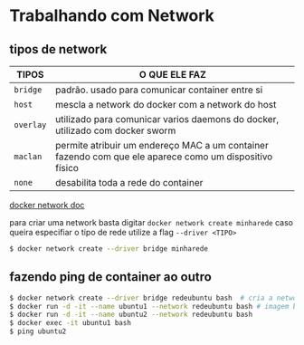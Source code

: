 # Trabalhando com Network

## tipos de network

| TIPOS     | O QUE ELE FAZ                                                         |
| ----------| --------------------------------------------------------------------- |
| `bridge`  | padrão. usado para comunicar container entre si                       |
| `host`    | mescla a network do docker com a network do host                      |
| `overlay` | utilizado para comunicar varios daemons do docker, utilizado com docker sworm   |
| `maclan`  | permite atribuir um endereço MAC a um container fazendo com que ele aparece como um dispositivo físico   |
| `none`    | desabilita toda a rede do container   |

[docker network doc ](https://docs.docker.com/network/)


para criar uma network basta digitar `docker network create minharede`
caso queira especifiar o tipo de rede utilize a flag `--driver <TIPO>`

```bash
$ docker network create --driver bridge minharede
```

## fazendo ping de container ao outro

```bash
$ docker network create --driver bridge redeubuntu bash  # cria a network
$ docker run -d -it --name ubuntu1 --network redeubuntu bash # imagem bash, iniciar no modo interativo
$ docker run -d -it --name ubuntu2 --network redeubuntu bash 
$ docker exec -it ubuntu1 bash
$ ping ubuntu2
```